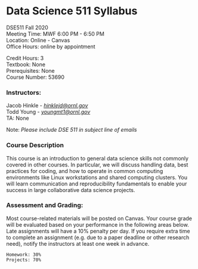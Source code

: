 # Data Science 511 Syllabus

DSE511 Fall 2020\
Meeting Time: MWF 6:00 PM - 6:50 PM\
Location: Online - Canvas\
Office Hours: online by appointment

Credit Hours: 3\
Textbook: None\
Prerequisites: None\
Course Number: 53690

### Instructors:  

Jacob Hinkle - *hinklejd@ornl.gov*\
Todd Young - *youngmt1@ornl.gov*\
TA: None 

Note: *Please include DSE 511 in subject line of emails*

### Course Description 

This course is an introduction to general data science skills 
not commonly covered in other courses. In particular, we will 
discuss handling data, best practices for coding, and how to 
operate in common computing environments like Linux workstations 
and shared computing clusters. You will learn communication and 
reproducibility fundamentals to enable your success in large 
collaborative data science projects.


### Assessment and Grading: 

Most course-related materials will be posted on Canvas. Your 
course grade will be evaluated based on your performance in the 
following areas below. Late assignments will have a 10% penalty 
per day. If you require extra time to complete an assignment 
(e.g. due to a paper deadline or other research need), notify 
the instructors at least one week in advance. 

```
Homework: 30% 
Projects: 70%
```
